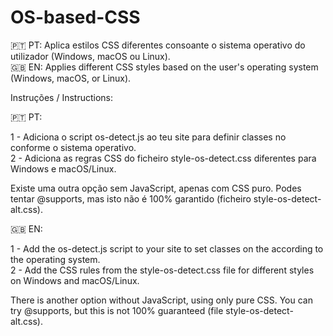 # OS-based-CSS
🇵🇹 PT: Aplica estilos CSS diferentes consoante o sistema operativo do utilizador (Windows, macOS ou Linux).<br>
🇬🇧 EN: Applies different CSS styles based on the user's operating system (Windows, macOS, or Linux).

Instruções / Instructions:

🇵🇹 PT:

1 - Adiciona o script os-detect.js ao teu site para definir classes no <body> conforme o sistema operativo.<br>
2 - Adiciona as regras CSS do ficheiro style-os-detect.css diferentes para Windows e macOS/Linux.

Existe uma outra opção sem JavaScript, apenas com CSS puro.
Podes tentar @supports, mas isto não é 100% garantido (ficheiro style-os-detect-alt.css).

🇬🇧 EN:

1 - Add the os-detect.js script to your site to set classes on the <body> according to the operating system.<br>
2 - Add the CSS rules from the style-os-detect.css file for different styles on Windows and macOS/Linux.

There is another option without JavaScript, using only pure CSS.
You can try @supports, but this is not 100% guaranteed (file style-os-detect-alt.css).
